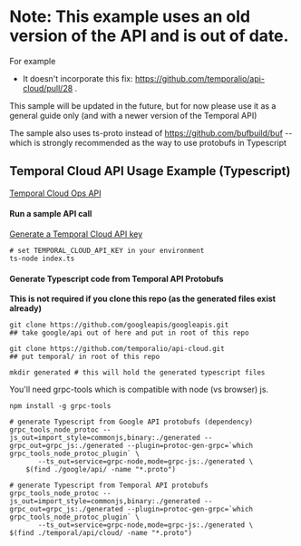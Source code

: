 # Note: This example uses an old version of the API and is out of date.

For example
* It doesn't incorporate this fix: https://github.com/temporalio/api-cloud/pull/28 .

This sample will be updated in the future, but for now please use it as a general guide only (and with a newer version of the Temporal API)

The sample also uses ts-proto instead of https://github.com/bufbuild/buf -- which is strongly recommended as the way to use protobufs in Typescript

## Temporal Cloud API Usage Example (Typescript)

[Temporal Cloud Ops API](https://docs.temporal.io/cloud/api-keys)

#### Run a sample API call

[Generate a Temporal Cloud API key](https://docs.temporal.io/cloud/api-keys)

```
# set TEMPORAL_CLOUD_API_KEY in your environment
ts-node index.ts
```

#### Generate Typescript code from Temporal API Protobufs
**This is not required if you clone this repo (as the generated files exist already)**

```
git clone https://github.com/googleapis/googleapis.git
## take google/api out of here and put in root of this repo

git clone https://github.com/temporalio/api-cloud.git
## put temporal/ in root of this repo

mkdir generated # this will hold the generated typescript files
```

You'll need grpc-tools which is compatible with node (vs browser) js.

`npm install -g grpc-tools`

```
# generate Typescript from Google API protobufs (dependency)
grpc_tools_node_protoc --js_out=import_style=commonjs,binary:./generated --grpc_out=grpc_js:./generated --plugin=protoc-gen-grpc=`which grpc_tools_node_protoc_plugin` \
       --ts_out=service=grpc-node,mode=grpc-js:./generated \
    $(find ./google/api/ -name "*.proto")

# generate Typescript from Temporal API protobufs
grpc_tools_node_protoc --js_out=import_style=commonjs,binary:./generated --grpc_out=grpc_js:./generated --plugin=protoc-gen-grpc=`which grpc_tools_node_protoc_plugin` \
       --ts_out=service=grpc-node,mode=grpc-js:./generated \
$(find ./temporal/api/cloud/ -name "*.proto")
```
